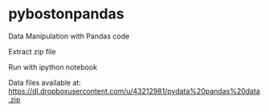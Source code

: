 pybostonpandas
==============

Data Manipulation with Pandas code

Extract zip file

Run with ipython notebook

Data files available at: https://dl.dropboxusercontent.com/u/43212981/pydata%20pandas%20data.zip
